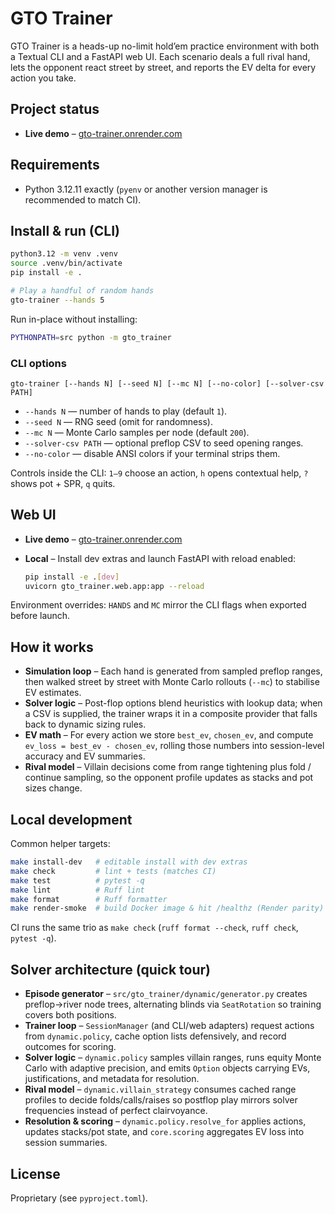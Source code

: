 # GTO Trainer

GTO Trainer is a heads-up no-limit hold’em practice environment with both a Textual CLI and a FastAPI web UI. Each scenario deals a full rival hand, lets the opponent react street by street, and reports the EV delta for every action you take.

## Project status

- **Live demo** – [gto-trainer.onrender.com](https://gto-trainer.onrender.com/)

## Requirements

- Python 3.12.11 exactly (`pyenv` or another version manager is recommended to match CI).

## Install & run (CLI)

```bash
python3.12 -m venv .venv
source .venv/bin/activate
pip install -e .

# Play a handful of random hands
gto-trainer --hands 5
```

Run in-place without installing:

```bash
PYTHONPATH=src python -m gto_trainer
```

### CLI options

```
gto-trainer [--hands N] [--seed N] [--mc N] [--no-color] [--solver-csv PATH]
```

- `--hands N` — number of hands to play (default `1`).
- `--seed N` — RNG seed (omit for randomness).
- `--mc N` — Monte Carlo samples per node (default `200`).
- `--solver-csv PATH` — optional preflop CSV to seed opening ranges.
- `--no-color` — disable ANSI colors if your terminal strips them.

Controls inside the CLI: `1–9` choose an action, `h` opens contextual help, `?` shows pot + SPR, `q` quits.

## Web UI

- **Live demo** – [gto-trainer.onrender.com](https://gto-trainer.onrender.com/)
- **Local** – Install dev extras and launch FastAPI with reload enabled:

  ```bash
  pip install -e .[dev]
  uvicorn gto_trainer.web.app:app --reload
  ```

Environment overrides: `HANDS` and `MC` mirror the CLI flags when exported before launch.

## How it works

- **Simulation loop** – Each hand is generated from sampled preflop ranges, then walked street by street with Monte Carlo rollouts (`--mc`) to stabilise EV estimates.
- **Solver logic** – Post-flop options blend heuristics with lookup data; when a CSV is supplied, the trainer wraps it in a composite provider that falls back to dynamic sizing rules.
- **EV math** – For every action we store `best_ev`, `chosen_ev`, and compute `ev_loss = best_ev - chosen_ev`, rolling those numbers into session-level accuracy and EV summaries.
- **Rival model** – Villain decisions come from range tightening plus fold / continue sampling, so the opponent profile updates as stacks and pot sizes change.

## Local development

Common helper targets:

```bash
make install-dev   # editable install with dev extras
make check         # lint + tests (matches CI)
make test          # pytest -q
make lint          # Ruff lint
make format        # Ruff formatter
make render-smoke  # build Docker image & hit /healthz (Render parity)
```

CI runs the same trio as `make check` (`ruff format --check`, `ruff check`, `pytest -q`).

## Solver architecture (quick tour)

- **Episode generator** – `src/gto_trainer/dynamic/generator.py` creates preflop→river node trees, alternating blinds via `SeatRotation` so training covers both positions.
- **Trainer loop** – `SessionManager` (and CLI/web adapters) request actions from `dynamic.policy`, cache option lists defensively, and record outcomes for scoring.
- **Solver logic** – `dynamic.policy` samples villain ranges, runs equity Monte Carlo with adaptive precision, and emits `Option` objects carrying EVs, justifications, and metadata for resolution.
- **Rival model** – `dynamic.villain_strategy` consumes cached range profiles to decide folds/calls/raises so postflop play mirrors solver frequencies instead of perfect clairvoyance.
- **Resolution & scoring** – `dynamic.policy.resolve_for` applies actions, updates stacks/pot state, and `core.scoring` aggregates EV loss into session summaries.

## License

Proprietary (see `pyproject.toml`).
